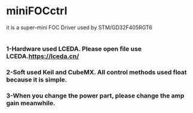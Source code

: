 # miniFOCctrl
it is a super-mini  FOC Driver used by STM/GD32F405RGT6
# 
### 1-Hardware used LCEDA. Please open file use LCEDA.https://lceda.cn/
### 2-Soft used Keil and CubeMX. All control methods used float because it is simple.
### 3-When you change the power part, please change the amp gain meanwhile.
